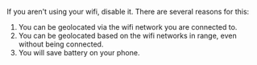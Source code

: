 If you aren't using your wifi, disable it.  There are several reasons for this:

1. You can be geolocated via the wifi network you are connected to.
2. You can be geolocated based on the wifi networks in range, even without being connected.
3. You will save battery on your phone.
